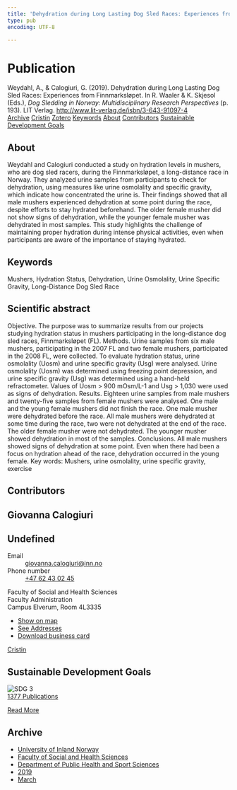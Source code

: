 ```yaml
---
title: 'Dehydration during Long Lasting Dog Sled Races: Experiences from Finnmarksløpet'
type: pub
encoding: UTF-8

---
```

<h1>Publication</h1>
<article id="csl-bib-container-A3VFRJVE" class="csl-bib-container">
  <div class="csl-bib-body"> <div class="csl-entry">Weydahl, A., &#38; Calogiuri, G. (2019). Dehydration during Long Lasting Dog Sled Races: Experiences from Finnmarksløpet. In R. Waaler &#38; K. Skjesol (Eds.), <i>Dog Sledding in Norway: Multidisciplinary Research Perspectives</i> (p. 193). LIT Verlag. <a href="http://www.lit-verlag.de/isbn/3-643-91097-4">http://www.lit-verlag.de/isbn/3-643-91097-4</a></div> </div>
  <div class="csl-bib-buttons">
    <a href="#taxonomy-article-A3VFRJVE" alt="archive" class="csl-bib-button">Archive</a>
    <a href="https://app.cristin.no/results/show.jsf?id=1687320" alt="Cristin" class="csl-bib-button">Cristin</a>
    <a href="http://zotero.org/groups/5881554/items/A3VFRJVE" alt="Zotero" class="csl-bib-button">Zotero</a>
    <a href="#keywords-article-A3VFRJVE" alt="keywords" class="csl-bib-button">Keywords</a>
    <a href="#about-article-A3VFRJVE" alt="about_pub" class="csl-bib-button">About</a>
    <a href="#contributors-article-A3VFRJVE" alt="contributors" class="csl-bib-button">Contributors</a>
    <a href="#sdg-article-A3VFRJVE" alt="sdg" class="csl-bib-button">Sustainable Development Goals</a>
  </div>
  <div id="csl-bib-meta-container-A3VFRJVE"></div>
</article>
<div id="csl-bib-meta-A3VFRJVE" class="csl-bib-meta">
  <article id="about-article-A3VFRJVE" class="about_pub-article">
    <h1>About</h1>
    Weydahl and Calogiuri conducted a study on hydration levels in mushers, who are dog sled racers, during the Finnmarksløpet, a long-distance race in Norway. They analyzed urine samples from participants to check for dehydration, using measures like urine osmolality and specific gravity, which indicate how concentrated the urine is. Their findings showed that all male mushers experienced dehydration at some point during the race, despite efforts to stay hydrated beforehand. The older female musher did not show signs of dehydration, while the younger female musher was dehydrated in most samples. This study highlights the challenge of maintaining proper hydration during intense physical activities, even when participants are aware of the importance of staying hydrated.
  </article>
  <article id="keywords-article-A3VFRJVE" class="keywords-article">
    <h1>Keywords</h1>
    Mushers, Hydration Status, Dehydration, Urine Osmolality, Urine Specific Gravity, Long-Distance Dog Sled Race
  </article>
  <article id="abstract-article-A3VFRJVE" class="abstract-article">
    <h1>Scientific abstract</h1>
    Objective. The purpose was to summarize results from our projects studying hydration status in mushers participating in the long-distance dog sled races, Finnmarksløpet (FL). Methods. Urine samples from six male mushers, participating in the 2007 FL and two female mushers, participated in the 2008 FL, were collected. To evaluate hydration status, urine osmolality (Uosm) and urine specific gravity (Usg) were analysed. Urine osmolality (Uosm) was determined using freezing point depression, and urine specific gravity (Usg) was determined using a hand-held refractometer. Values of Uosm > 900 mOsm/L-1 and Usg > 1,030 were used as signs of dehydration. Results. Eighteen urine samples from male mushers and twenty-five samples from female mushers were analysed. One male and the young female mushers did not finish the race. One male musher were dehydrated before the race. All male mushers were dehydrated at some time during the race, two were not dehydrated at the end of the race. The older female musher were not dehydrated. The younger musher showed dehydration in most of the samples. Conclusions. All male mushers showed signs of dehydration at some point. Even when there had been a focus on hydration ahead of the race, dehydration occurred in the young female. Key words: Mushers, urine osmolality, urine specific gravity, exercise
  </article>
  <article id="contributors-article-A3VFRJVE" class="contributors-article">
    <h1>Contributors</h1>
    <div class="personas"> <div class="vrtx-hinn-person-card"> <div class="photo"> <i class="lar la-user-circle missing-person"></i> </div> <div class="info"> <hgroup><h1>Giovanna Calogiuri</h1> <h2>Undefined</h2> </hgroup><dl> <dt>Email</dt> <dd> <a href="mailto:giovanna.calogiuri@inn.no">giovanna.calogiuri@inn.no</a> </dd> <dt>Phone number</dt> <dd><a href="tel:+4762430245"> +47 62 43 02 45 </a></dd> </dl> <p> Faculty of Social and Health Sciences<br> Faculty Administration<br> Campus Elverum, Room 4L3335 </p> <ul class="vrtx-hinn-links"> <li><a href="https://www.google.com/maps?q=60.88177,11.53669">Show on map</a></li> <li><a href="https://www.inn.no/english/find-an-employee/giovanna-calogiuri.html#vrtx-hinn-addresses">See Addresses</a></li> <li><a href="https://www.inn.no/english/find-an-employee/giovanna-calogiuri.html?vrtx=vcf">Download business card</a></li> </ul> </div> </div> <a href="https://app.cristin.no/persons/show.jsf?id=358086" alt="Cristin URL" class="personas-cristin">Cristin</a> </div>
  </article>
  <article id="sdg-article-A3VFRJVE" class="sdg-article">
    <h1>Sustainable Development Goals</h1>
    <div class="sdg-container"><div id="sdg3" class="sdg">
        <img src="{{< params subfolder >}}images/sdg/sdg03_en.png" class="image" alt="SDG 3">
        <div class="sdg-overlay">
          <a href="{{< params subfolder >}}en/archive/?sdg=3#archive" class="sdg-publication-count"><span>1377</span> Publications</a>
          <p><a href="https://sdgs.un.org/goals/goal3" class="sdg-read-more">Read More</a></p>
        </div>
      </div></div>
  </article>
  <article id="taxonomy-article-A3VFRJVE" class="taxonomy-article">
    <h1>Archive</h1>
    <ul>
      <li><a href="{{< params subfolder >}}en/archive/?key=3DCRN523">University of Inland Norway</a></li>
      <li><a href="{{< params subfolder >}}en/archive/?key=IDKFS3MX">Faculty of Social and Health Sciences</a></li>
      <li><a href="{{< params subfolder >}}en/archive/?key=FJXE3Z8X">Department of Public Health and Sport Sciences</a></li>
      <li><a href="{{< params subfolder >}}en/archive/?key=MXF6ZEHK">2019</a></li>
      <li><a href="{{< params subfolder >}}en/archive/?key=CSXX3S2F">March</a></li>
    </ul>
  </article>
</div>
